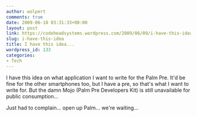 ```yaml
---
author: wolpert
comments: true
date: 2009-06-10 03:31:33+00:00
layout: post
link: https://codeheadsystems.wordpress.com/2009/06/09/i-have-this-idea/
slug: i-have-this-idea
title: I have this idea...
wordpress_id: 133
categories:
- Tech
---
```


I have this idea on what application I want to write for the Palm Pre. It'd be fine for the other smartphones too, but I have a pre, so that's what I want to write for. But the damn Mojo (Palm Pre Developers Kit) is still unavailable for public consumption...

Just had to complain... open up Palm... we're waiting...
